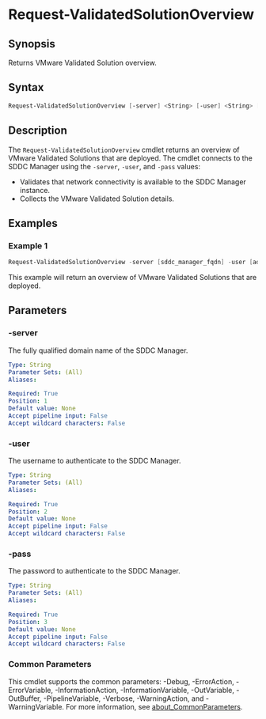 # Request-ValidatedSolutionOverview

## Synopsis

Returns VMware Validated Solution overview.

## Syntax

```powershell
Request-ValidatedSolutionOverview [-server] <String> [-user] <String> [-pass] <String> [<CommonParameters>]
```

## Description

The `Request-ValidatedSolutionOverview` cmdlet returns an overview of VMware Validated Solutions that are deployed.
The cmdlet connects to the SDDC Manager using the `-server`, `-user`, and `-pass` values:

- Validates that network connectivity is available to the SDDC Manager instance.
- Collects the VMware Validated Solution details.

## Examples

### Example 1

```powershell
Request-ValidatedSolutionOverview -server [sddc_manager_fqdn] -user [admin_username] -pass [admin_password]
```

This example will return an overview of VMware Validated Solutions that are deployed.

## Parameters

### -server

The fully qualified domain name of the SDDC Manager.

```yaml
Type: String
Parameter Sets: (All)
Aliases:

Required: True
Position: 1
Default value: None
Accept pipeline input: False
Accept wildcard characters: False
```

### -user

The username to authenticate to the SDDC Manager.

```yaml
Type: String
Parameter Sets: (All)
Aliases:

Required: True
Position: 2
Default value: None
Accept pipeline input: False
Accept wildcard characters: False
```

### -pass

The password to authenticate to the SDDC Manager.

```yaml
Type: String
Parameter Sets: (All)
Aliases:

Required: True
Position: 3
Default value: None
Accept pipeline input: False
Accept wildcard characters: False
```

### Common Parameters

This cmdlet supports the common parameters: -Debug, -ErrorAction, -ErrorVariable, -InformationAction, -InformationVariable, -OutVariable, -OutBuffer, -PipelineVariable, -Verbose, -WarningAction, and -WarningVariable. For more information, see [about_CommonParameters](http://go.microsoft.com/fwlink/?LinkID=113216).
